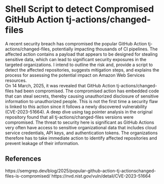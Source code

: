 <h1>Shell Script to detect Compromised GitHub Action tj-actions/changed-files </h1>
A recent security breach has compromised the popular GitHub Action tj-actions/changed-files, potentially impacting thousands of CI pipelines. The affected action contains a payload that appears to be designed for stealing sensitive data, which can lead to significant security exposures in the targeted organizations. I intend to outline the risk and, provide a script to detect the affected repositories, suggests mitigation steps, and explains the process for assessing the potential impact on Amazon Web Services resources.
<br>On 14 March, 2025, it was revealed that GitHub Action tj-actions/changed-files had been compromised. The compromised action has embedded code that can steal secrets, thereby causing unauthorized disclosure of sensitive information to unauthorized people. This is not the first time a security flaw is linked to this action since it follows a newly discovered vulnerability (CVE-2023-51664). A deep dive using tag pointer analysis in the original repository found that all tj-actions/changed-files versions were compromised.
The threat to security here is significant as GitHub Actions very often have access to sensitive organizational data that includes cloud service credentials, API keys, and authentication tokens. The organizations  therefore has to take immediate action to identify affected repositories and prevent leakage of their information.
<h2>References</h2>
https://semgrep.dev/blog/2025/popular-github-action-tj-actionschanged-files-is-compromised/
https://nvd.nist.gov/vuln/detail/CVE-2023-51664
